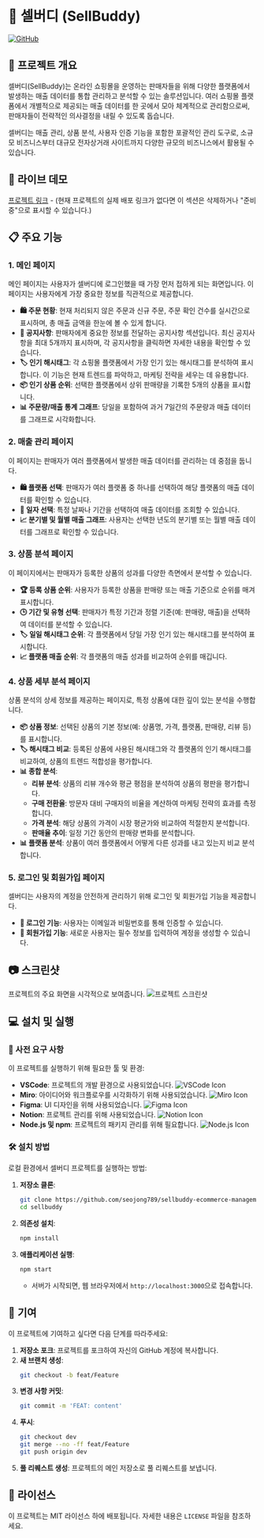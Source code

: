 # 🛒 셀버디 (SellBuddy)

[![GitHub](https://img.shields.io/badge/GitHub-Repository-blue?logo=github)](https://github.com/seojong789/sellbuddy-ecommerce-management)

## 📝 프로젝트 개요
셀버디(SellBuddy)는 온라인 쇼핑몰을 운영하는 판매자들을 위해 다양한 플랫폼에서 발생하는 매출 데이터를 통합 관리하고 분석할 수 있는 솔루션입니다. 여러 쇼핑몰 플랫폼에서 개별적으로 제공되는 매출 데이터를 한 곳에서 모아 체계적으로 관리함으로써, 판매자들이 전략적인 의사결정을 내릴 수 있도록 돕습니다.

셀버디는 매출 관리, 상품 분석, 사용자 인증 기능을 포함한 포괄적인 관리 도구로, 소규모 비즈니스부터 대규모 전자상거래 사이트까지 다양한 규모의 비즈니스에서 활용될 수 있습니다.

## 🚀 라이브 데모
[프로젝트 링크](https://example.com) - (현재 프로젝트의 실제 배포 링크가 없다면 이 섹션은 삭제하거나 "준비 중"으로 표시할 수 있습니다.)

## 📋 주요 기능
### **1. 메인 페이지**
메인 페이지는 사용자가 셀버디에 로그인했을 때 가장 먼저 접하게 되는 화면입니다. 이 페이지는 사용자에게 가장 중요한 정보를 직관적으로 제공합니다.

- **🛍️ 주문 현황**: 현재 처리되지 않은 주문과 신규 주문, 주문 확인 건수를 실시간으로 표시하며, 총 매출 금액을 한눈에 볼 수 있게 합니다.
- **📢 공지사항**: 판매자에게 중요한 정보를 전달하는 공지사항 섹션입니다. 최신 공지사항을 최대 5개까지 표시하며, 각 공지사항을 클릭하면 자세한 내용을 확인할 수 있습니다.
- **🏷️ 인기 해시태그**: 각 쇼핑몰 플랫폼에서 가장 인기 있는 해시태그를 분석하여 표시합니다. 이 기능은 현재 트렌드를 파악하고, 마케팅 전략을 세우는 데 유용합니다.
- **📦 인기 상품 순위**: 선택한 플랫폼에서 상위 판매량을 기록한 5개의 상품을 표시합니다.
- **📊 주문량/매출 통계 그래프**: 당일을 포함하여 과거 7일간의 주문량과 매출 데이터를 그래프로 시각화합니다.

### **2. 매출 관리 페이지**
이 페이지는 판매자가 여러 플랫폼에서 발생한 매출 데이터를 관리하는 데 중점을 둡니다.

- **🛍️ 플랫폼 선택**: 판매자가 여러 플랫폼 중 하나를 선택하여 해당 플랫폼의 매출 데이터를 확인할 수 있습니다.
- **📅 일자 선택**: 특정 날짜나 기간을 선택하여 매출 데이터를 조회할 수 있습니다.
- **📈 분기별 및 월별 매출 그래프**: 사용자는 선택한 년도의 분기별 또는 월별 매출 데이터를 그래프로 확인할 수 있습니다.

### **3. 상품 분석 페이지**
이 페이지에서는 판매자가 등록한 상품의 성과를 다양한 측면에서 분석할 수 있습니다.

- **🏆 등록 상품 순위**: 사용자가 등록한 상품을 판매량 또는 매출 기준으로 순위를 매겨 표시합니다.
- **🕒 기간 및 유형 선택**: 판매자가 특정 기간과 정렬 기준(예: 판매량, 매출)을 선택하여 데이터를 분석할 수 있습니다.
- **🏷️ 일일 해시태그 순위**: 각 플랫폼에서 당일 가장 인기 있는 해시태그를 분석하여 표시합니다.
- **📈 플랫폼 매출 순위**: 각 플랫폼의 매출 성과를 비교하여 순위를 매깁니다.

### **4. 상품 세부 분석 페이지**
상품 분석의 상세 정보를 제공하는 페이지로, 특정 상품에 대한 깊이 있는 분석을 수행합니다.

- **📦 상품 정보**: 선택된 상품의 기본 정보(예: 상품명, 가격, 플랫폼, 판매량, 리뷰 등)를 표시합니다.
- **🏷️ 해시태그 비교**: 등록된 상품에 사용된 해시태그와 각 플랫폼의 인기 해시태그를 비교하여, 상품의 트렌드 적합성을 평가합니다.
- **📊 종합 분석**:
  - **리뷰 분석**: 상품의 리뷰 개수와 평균 평점을 분석하여 상품의 평판을 평가합니다.
  - **구매 전환율**: 방문자 대비 구매자의 비율을 계산하여 마케팅 전략의 효과를 측정합니다.
  - **가격 분석**: 해당 상품의 가격이 시장 평균가와 비교하여 적절한지 분석합니다.
  - **판매율 추이**: 일정 기간 동안의 판매량 변화를 분석합니다.
- **📊 플랫폼 분석**: 상품이 여러 플랫폼에서 어떻게 다른 성과를 내고 있는지 비교 분석합니다.

### **5. 로그인 및 회원가입 페이지**
셀버디는 사용자의 계정을 안전하게 관리하기 위해 로그인 및 회원가입 기능을 제공합니다.

- **🔐 로그인 기능**: 사용자는 이메일과 비밀번호를 통해 인증할 수 있습니다.
- **📝 회원가입 기능**: 새로운 사용자는 필수 정보를 입력하여 계정을 생성할 수 있습니다.

## 📷 스크린샷
프로젝트의 주요 화면을 시각적으로 보여줍니다.
![프로젝트 스크린샷](./assets/screenshot.png)

## 💻 설치 및 실행
### 🔧 사전 요구 사항
이 프로젝트를 실행하기 위해 필요한 툴 및 환경:
- **VSCode**: 프로젝트의 개발 환경으로 사용되었습니다. ![VSCode Icon](https://img.shields.io/badge/VSCode-007ACC?logo=visual-studio-code&logoColor=white)
- **Miro**: 아이디어와 워크플로우를 시각화하기 위해 사용되었습니다. ![Miro Icon](https://img.shields.io/badge/Miro-FFD700?logo=miro&logoColor=black)
- **Figma**: UI 디자인을 위해 사용되었습니다. ![Figma Icon](https://img.shields.io/badge/Figma-F24E1E?logo=figma&logoColor=white)
- **Notion**: 프로젝트 관리를 위해 사용되었습니다. ![Notion Icon](https://img.shields.io/badge/Notion-000000?logo=notion&logoColor=white)
- **Node.js 및 npm**: 프로젝트의 패키지 관리를 위해 필요합니다. ![Node.js Icon](https://img.shields.io/badge/Node.js-43853D?logo=node.js&logoColor=white)

### 🛠 설치 방법
로컬 환경에서 셀버디 프로젝트를 실행하는 방법:

1. **저장소 클론**:
    ```bash
    git clone https://github.com/seojong789/sellbuddy-ecommerce-management.git
    cd sellbuddy
    ```
2. **의존성 설치**:
    ```bash
    npm install
    ```
3. **애플리케이션 실행**:
    ```bash
    npm start
    ```
    - 서버가 시작되면, 웹 브라우저에서 `http://localhost:3000`으로 접속합니다.

## 🤝 기여
이 프로젝트에 기여하고 싶다면 다음 단계를 따라주세요:

1. **저장소 포크**: 
   프로젝트를 포크하여 자신의 GitHub 계정에 복사합니다.
2. **새 브랜치 생성**:
    ```bash
    git checkout -b feat/Feature
    ```
3. **변경 사항 커밋**:
    ```bash
    git commit -m 'FEAT: content'
    ```
4. **푸시**:
    ```bash
    git checkout dev
    git merge --no -ff feat/Feature
    git push origin dev
    ```
5. **풀 리퀘스트 생성**:
   프로젝트의 메인 저장소로 풀 리퀘스트를 보냅니다.

## 📜 라이선스
이 프로젝트는 MIT 라이선스 하에 배포됩니다. 자세한 내용은 `LICENSE` 파일을 참조하세요.
